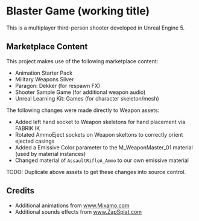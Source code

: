 # Blaster Game (working title)

This is a multiplayer third-person shooter developed in Unreal Engine 5.

## Marketplace Content

This project makes use of the following marketplace content:

- Animation Starter Pack
- Military Weapons Silver
- Paragon: Dekker (for respawn FX)
- Shooter Sample Game (for additional weapon audio)
- Unreal Learning Kit: Games (for character skeleton/mesh)

The following changes were made directly to Weapon assets:

- Added left hand socket to Weapon skeletons for hand placement via FABRIK IK
- Rotated AmmoEject sockets on Weapon skeltons to correctly orient ejected casings
- Added a Emissive Color parameter to the M_WeaponMaster_01 material (used by material instances)
- Changed material of `AssaultRifleA_Ammo` to our own emissive material

TODO: Duplicate above assets to get these changes into source control.

## Credits

- Additional animations from www.Mixamo.com
- Additional sounds effects from www.ZapSplat.com